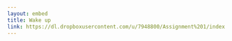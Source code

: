 ```yaml
---
layout: embed
title: Wake up
link: https://dl.dropboxusercontent.com/u/7948800/Assignment%201/index.html
---
```

